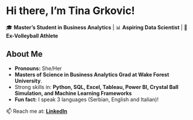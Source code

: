 # Hi there, I’m Tina Grkovic!

🎓 **Master’s Student in Business Analytics** | 📊 **Aspiring Data Scientist** | 🏐 **Ex-Volleyball Athlete**

## **About Me**
- **Pronouns:** She/Her
- **Masters of Science in Business Analytics Grad at Wake Forest University**.
- Strong skills in: **Python, SQL, Excel, Tableau, Power BI, Crystal Ball Simulation, and Machine Learning Frameworks**
- **Fun fact:** I speak 3 languages (Serbian, English and Italian)!

📫 Reach me at: **[LinkedIn](https://www.linkedin.com/in/tinatheg/)**
